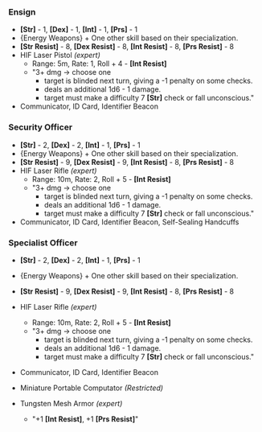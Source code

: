 ### Ensign
- **\[Str\]** - 1, **\[Dex\]** - 1, **\[Int\]** - 1, **\[Prs\]** - 1
- {Energy Weapons} + One other skill based on their specialization.
- **\[Str Resist\]** - 8, **\[Dex Resist\]** - 8, **\[Int Resist\]** - 8, **\[Prs Resist\]** - 8
- HIF Laser Pistol *(expert)*
	- Range: 5m, Rate: 1, Roll + 4 - **\[Int Resist\]**
	- "3+ dmg → choose one
		- target is blinded next turn, giving a -1 penalty on some checks.
		- deals an additional 1d6 - 1 damage.
		- target must make a difficulty 7 **\[Str\]** check or fall unconscious."
- Communicator, ID Card, Identifier Beacon
### Security Officer
- **\[Str\]** - 2, **\[Dex\]** - 2, **\[Int\]** - 1, **\[Prs\]** - 1
- {Energy Weapons} + One other skill based on their specialization.
- **\[Str Resist\]** - 9, **\[Dex Resist\]** - 9, **\[Int Resist\]** - 8, **\[Prs Resist\]** - 8
- HIF Laser Rifle *(expert)*
	- Range: 10m, Rate: 2, Roll + 5 - **\[Int Resist\]**
	- "3+ dmg → choose one
		- target is blinded next turn, giving a -1 penalty on some checks.
		- deals an additional 1d6 - 1 damage.
		- target must make a difficulty 7 **\[Str\]** check or fall unconscious."
- Communicator, ID Card, Identifier Beacon, Self-Sealing Handcuffs
### Specialist Officer
- **\[Str\]** - 2, **\[Dex\]** - 2, **\[Int\]** - 1, **\[Prs\]** - 1
- {Energy Weapons} + One other skill based on their specialization.
- **\[Str Resist\]** - 9, **\[Dex Resist\]** - 9, **\[Int Resist\]** - 8, **\[Prs Resist\]** - 8
- HIF Laser Rifle *(expert)*
	- Range: 10m, Rate: 2, Roll + 5 - **\[Int Resist\]**
	- "3+ dmg → choose one
		- target is blinded next turn, giving a -1 penalty on some checks.
		- deals an additional 1d6 - 1 damage.
		- target must make a difficulty 7 **\[Str\]** check or fall unconscious."
- Communicator, ID Card, Identifier Beacon
- Miniature Portable Computator *(Restricted)*



- Tungsten Mesh Armor *(expert)*
	- "+1 **\[Int Resist\]**, +1 **\[Prs Resist\]**"